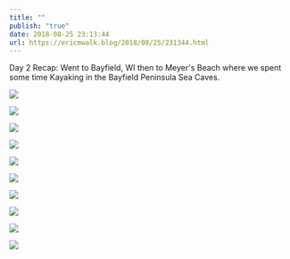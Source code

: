 ```yaml
---
title: ""
publish: "true"
date: 2018-08-25 23:13:44
url: https://ericmwalk.blog/2018/08/25/231344.html
---
```


Day 2 Recap: Went to Bayfield, WI then to Meyer's Beach where we spent some time Kayaking in the Bayfield Peninsula Sea Caves.

![](https://ericmwalk.blog/uploads/2022/bfdd24499c.jpg)

![](https://ericmwalk.blog/uploads/2022/869c8830e7.jpg)

![](https://ericmwalk.blog/uploads/2022/171ffe0713.jpg)

![](https://ericmwalk.blog/uploads/2022/fa5387b249.jpg)

![](https://ericmwalk.blog/uploads/2022/40604de932.jpg)

![](https://ericmwalk.blog/uploads/2022/f3b9097120.jpg)

![](https://ericmwalk.blog/uploads/2022/a45ac554f6.jpg)

![](https://ericmwalk.blog/uploads/2022/a90f85649d.jpg)

![](https://ericmwalk.blog/uploads/2022/4d11a86152.jpg)

![](https://ericmwalk.blog/uploads/2022/734b997e98.jpg)